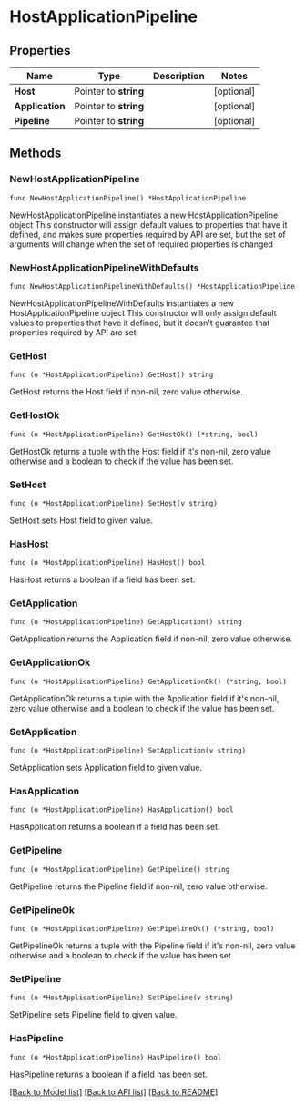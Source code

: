 # HostApplicationPipeline

## Properties

Name | Type | Description | Notes
------------ | ------------- | ------------- | -------------
**Host** | Pointer to **string** |  | [optional] 
**Application** | Pointer to **string** |  | [optional] 
**Pipeline** | Pointer to **string** |  | [optional] 

## Methods

### NewHostApplicationPipeline

`func NewHostApplicationPipeline() *HostApplicationPipeline`

NewHostApplicationPipeline instantiates a new HostApplicationPipeline object
This constructor will assign default values to properties that have it defined,
and makes sure properties required by API are set, but the set of arguments
will change when the set of required properties is changed

### NewHostApplicationPipelineWithDefaults

`func NewHostApplicationPipelineWithDefaults() *HostApplicationPipeline`

NewHostApplicationPipelineWithDefaults instantiates a new HostApplicationPipeline object
This constructor will only assign default values to properties that have it defined,
but it doesn't guarantee that properties required by API are set

### GetHost

`func (o *HostApplicationPipeline) GetHost() string`

GetHost returns the Host field if non-nil, zero value otherwise.

### GetHostOk

`func (o *HostApplicationPipeline) GetHostOk() (*string, bool)`

GetHostOk returns a tuple with the Host field if it's non-nil, zero value otherwise
and a boolean to check if the value has been set.

### SetHost

`func (o *HostApplicationPipeline) SetHost(v string)`

SetHost sets Host field to given value.

### HasHost

`func (o *HostApplicationPipeline) HasHost() bool`

HasHost returns a boolean if a field has been set.

### GetApplication

`func (o *HostApplicationPipeline) GetApplication() string`

GetApplication returns the Application field if non-nil, zero value otherwise.

### GetApplicationOk

`func (o *HostApplicationPipeline) GetApplicationOk() (*string, bool)`

GetApplicationOk returns a tuple with the Application field if it's non-nil, zero value otherwise
and a boolean to check if the value has been set.

### SetApplication

`func (o *HostApplicationPipeline) SetApplication(v string)`

SetApplication sets Application field to given value.

### HasApplication

`func (o *HostApplicationPipeline) HasApplication() bool`

HasApplication returns a boolean if a field has been set.

### GetPipeline

`func (o *HostApplicationPipeline) GetPipeline() string`

GetPipeline returns the Pipeline field if non-nil, zero value otherwise.

### GetPipelineOk

`func (o *HostApplicationPipeline) GetPipelineOk() (*string, bool)`

GetPipelineOk returns a tuple with the Pipeline field if it's non-nil, zero value otherwise
and a boolean to check if the value has been set.

### SetPipeline

`func (o *HostApplicationPipeline) SetPipeline(v string)`

SetPipeline sets Pipeline field to given value.

### HasPipeline

`func (o *HostApplicationPipeline) HasPipeline() bool`

HasPipeline returns a boolean if a field has been set.


[[Back to Model list]](../README.md#documentation-for-models) [[Back to API list]](../README.md#documentation-for-api-endpoints) [[Back to README]](../README.md)


